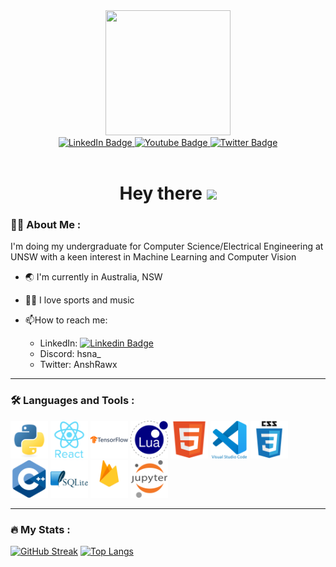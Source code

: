 <div id="header" align="center">
  <img src="https://media.giphy.com/media/v1.Y2lkPTc5MGI3NjExMmV3MThldGlkMG5qb3F0aGhpazg1cGVqdjBwaDBqdHdoanU5cWsyNyZlcD12MV9pbnRlcm5hbF9naWZfYnlfaWQmY3Q9Zw/D8HLAWDFmPauTi5QV7/giphy.gif" height=200 width=200 border-radius=50>
  
  <div id="badges">
  <a href="https://www.linkedin.com/in/ansh-rawat-2b5736256/">
    <img src="https://img.shields.io/badge/LinkedIn-blue?style=for-the-badge&logo=linkedin&logoColor=white" alt="LinkedIn Badge"/>
  </a>
  <a href="https://www.youtube.com/channel/UCih5OBmYNAC6E-qL-BuFxkw">
    <img src="https://img.shields.io/badge/YouTube-red?style=for-the-badge&logo=youtube&logoColor=white" alt="Youtube Badge"/>
  </a>
  <a href="https://twitter.com/AnshRawx">
    <img src="https://img.shields.io/badge/Twitter-blue?style=for-the-badge&logo=twitter&logoColor=white" alt="Twitter Badge"/>
  </a>
</div>

<img src="https://komarev.com/ghpvc/?username=Anshxy&style=flat-square&color=blue" alt=""/>

<h1>
  Hey there
  <img src="https://media.giphy.com/media/hvRJCLFzcasrR4ia7z/giphy.gif" width="30px"/>
</h1>

</div>

### :man_technologist: About Me :

I'm doing my undergraduate for Computer Science/Electrical Engineering at UNSW with a keen interest in Machine Learning and Computer Vision

- 🌏 I'm currently in Australia, NSW
- 🏉🎵 I love sports and music
- 📫How to reach me:
  
  - LinkedIn: [![Linkedin Badge](https://img.shields.io/badge/LinkedIn-blue?style=flat&logo=Linkedin&logoColor=white)](https://www.linkedin.com/in/ansh-rawat-2b5736256/)
  - Discord: hsna_
  - Twitter: AnshRawx

---

### 🛠️ Languages and Tools :

<div>
  <img src="https://github.com/devicons/devicon/blob/master/icons/python/python-original.svg" title="Python" alt="Python" width="60" height="60"/>
  <img src="https://github.com/devicons/devicon/blob/master/icons/react/react-original-wordmark.svg" title="React" alt="React" width="60" height="60"/>
  <img src="https://github.com/devicons/devicon/blob/master/icons/tensorflow/tensorflow-original-wordmark.svg" title="Tensorflow" alt="Tensorflow" width="60" height="60"/>
  <img src="https://github.com/devicons/devicon/blob/master/icons/lua/lua-original.svg" title="Lua" alt="Lua" width="60" height="60"/>
  <img src="https://github.com/devicons/devicon/blob/master/icons/html5/html5-original.svg" title="HTML5" alt="HTML5" width="60" height="60"/>
  <img src="https://github.com/devicons/devicon/blob/master/icons/vscode/vscode-original-wordmark.svg" title="VS Code" alt="VS Code" width="60" height="60"/>
  <img src="https://github.com/devicons/devicon/blob/master/icons/css3/css3-original-wordmark.svg" title="CSS3" alt="CSS3" width="60" height="60"/>
  <img src="https://github.com/devicons/devicon/blob/master/icons/cplusplus/cplusplus-original.svg" title="C++" alt="C++" width="60" height="60"/>
  <img src="https://github.com/devicons/devicon/blob/master/icons/sqlite/sqlite-original-wordmark.svg" title="SQLite" alt="SQLite" width="60" height="60"/>
  <img src="https://github.com/devicons/devicon/blob/master/icons/firebase/firebase-original-wordmark.svg" title="Firebase" alt="Firebase" width="60" height="60"/>
  <img src="https://github.com/devicons/devicon/blob/master/icons/jupyter/jupyter-original-wordmark.svg" title="Jupyter" alt="Jupyter" width="60" height="60"/>


</div>

--- 

### :fire: My Stats : 

[![GitHub Streak](http://github-readme-streak-stats.herokuapp.com?user=Anshxy&theme=dark&background=000000)](https://git.io/streak-stats)
[![Top Langs](https://github-readme-stats.vercel.app/api/top-langs/?username=Anshxy&layout=compact&theme=vision-friendly-dark)](https://github.com/anuraghazra/github-readme-stats)



